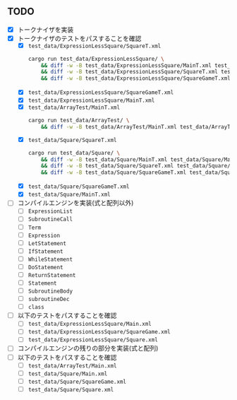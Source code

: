 ## TODO
- [x] トークナイザを実装
- [x] トークナイザのテストをパスすることを確認
    - [x] `test_data/ExpressionLessSquare/SquareT.xml`
        ```sh
        cargo run test_data/ExpressionLessSquare/ \
            && diff -w -B test_data/ExpressionLessSquare/MainT.xml test_data/ExpressionLessSquare/Main.gen.xml \
            && diff -w -B test_data/ExpressionLessSquare/SquareT.xml test_data/ExpressionLessSquare/Square.gen.xml \
            && diff -w -B test_data/ExpressionLessSquare/SquareGameT.xml test_data/ExpressionLessSquare/SquareGame.gen.xml 
        ```
    - [x] `test_data/ExpressionLessSquare/SquareGameT.xml`
    - [x] `test_data/ExpressionLessSquare/MainT.xml`
    - [x] `test_data/ArrayTest/MainT.xml`
        ```sh
        cargo run test_data/ArrayTest/ \
            && diff -w -B test_data/ArrayTest/MainT.xml test_data/ArrayTest/Main.gen.xml
        ```
    - [x] `test_data/Square/SquareT.xml`
        ```sh
        cargo run test_data/Square/ \
            && diff -w -B test_data/Square/MainT.xml test_data/Square/Main.gen.xml \
            && diff -w -B test_data/Square/SquareT.xml test_data/Square/Square.gen.xml \
            && diff -w -B test_data/Square/SquareGameT.xml test_data/Square/SquareGame.gen.xml 
        ```
    - [x] `test_data/Square/SquareGameT.xml`
    - [x] `test_data/Square/MainT.xml`
- [ ] コンパイルエンジンを実装(式と配列以外)
    - [ ] `ExpressionList`
    - [ ] `SubroutineCall`
    - [ ] `Term`
    - [ ] `Expression`
    - [ ] `LetStatement`
    - [ ] `IfStatement`
    - [ ] `WhileStatement`
    - [ ] `DoStatement`
    - [ ] `ReturnStatement`
    - [ ] `Statement`
    - [ ] `SubroutineBody`
    - [ ] `subroutineDec`
    - [ ] `class`
- [ ] 以下のテストをパスすることを確認
    - [ ] `test_data/ExpressionLessSquare/Main.xml`
    - [ ] `test_data/ExpressionLessSquare/SquareGame.xml`
    - [ ] `test_data/ExpressionLessSquare/Square.xml`
- [ ] コンパイルエンジンの残りの部分を実装(式と配列)
- [ ] 以下のテストをパスすることを確認
    - [ ] `test_data/ArrayTest/Main.xml`
    - [ ] `test_data/Square/Main.xml`
    - [ ] `test_data/Square/SquareGame.xml`
    - [ ] `test_data/Square/Square.xml`
